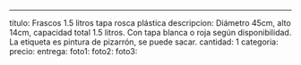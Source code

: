 ---
titulo: Frascos 1.5 litros tapa rosca plástica
descripcion: Diámetro 45cm, alto 14cm, capacidad total 1.5 litros. Con tapa blanca
  o roja según disponibilidad. La etiqueta es pintura de pizarrón, se puede sacar.
cantidad: 1
categoria: 
precio: 
entrega: 
foto1: 
foto2: 
foto3: 
